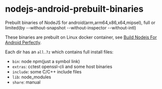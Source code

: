 # nodejs-android-prebuilt-binaries
Prebuilt binaries of NodeJS for android(arm,arm64,x86,x64,mipsel), full or limited(by --without-snapshot --without-inspector --without-intl)

These binaries are prebuilt on Linux docker container, see [Build Nodejs For Android Perfectly](https://github.com/sjitech/build-nodejs-for-android).

Each dir has an `all.7z` which contains full install files:
- `bin`: node npm(just a symbol link)
- `extras`: cctest openssl-cli and some host binaries
- `include`: some C/C++ include files
- `lib`: node_modules
- `share`: manual
